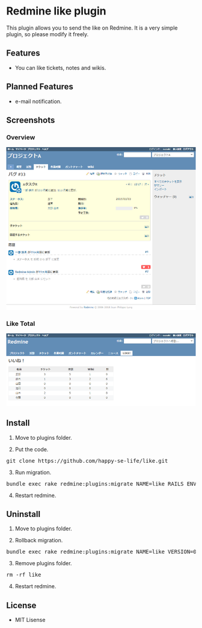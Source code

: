 # Redmine like plugin
This plugin allows you to send the like on Redmine. It is a very simple plugin, so please modify it freely.

## Features
* You can like tickets, notes and wikis.

## Planned Features
* e-mail notification.

## Screenshots

### Overview
<img src="./assets/images/like_issue.png" width="600px">

### Like Total
<img src="./assets/images/like_total.png" width="600px">

## Install

1. Move to plugins folder.

2. Put the code.
<pre>
git clone https://github.com/happy-se-life/like.git
</pre>

3. Run migration.
<pre>
bundle exec rake redmine:plugins:migrate NAME=like RAILS_ENV=production
</pre>

4. Restart redmine.

## Uninstall

1. Move to plugins folder.

2. Rollback migration.
<pre>
bundle exec rake redmine:plugins:migrate NAME=like VERSION=0 RAILS_ENV=production
</pre>

3. Remove plugins folder.
<pre>
rm -rf like
</pre>

4. Restart redmine.

## License
* MIT Lisense
